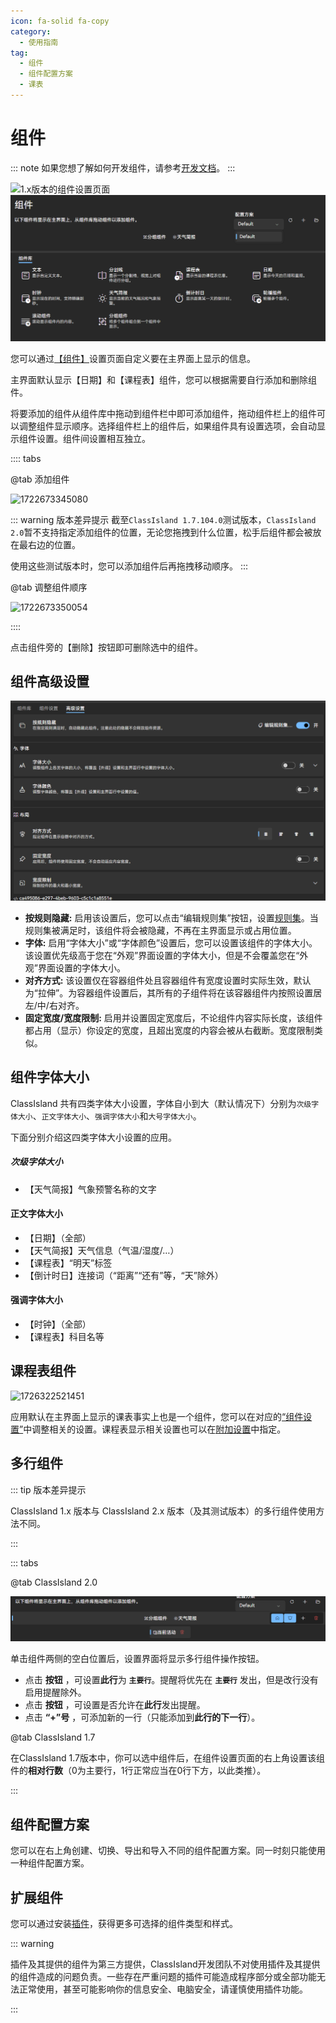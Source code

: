 ```yaml
---
icon: fa-solid fa-copy
category:
  - 使用指南
tag:
  - 组件
  - 组件配置方案
  - 课表
---
```

# 组件

::: note
如果您想了解如何开发组件，请参考[开发文档](../dev/components.md)。
:::

![1.x版本的组件设置页面](image/basic/1722672907457.png)
![2.x版本的组件设置页面](image/component/2.0组件界面.png)

您可以通过[【组件】](classisland://app/settings/components)设置页面自定义要在主界面上显示的信息。

主界面默认显示【日期】和【课程表】组件，您可以根据需要自行添加和删除组件。

将要添加的组件从组件库中拖动到组件栏中即可添加组件，拖动组件栏上的组件可以调整组件显示顺序。选择组件栏上的组件后，如果组件具有设置选项，会自动显示组件设置。组件间设置相互独立。

:::: tabs

@tab 添加组件

![1722673345080](image/basic/1722673345080.png)

::: warning 版本差异提示
截至`ClassIsland 1.7.104.0`测试版本，`ClassIsland 2.0`暂不支持指定添加组件的位置，无论您拖拽到什么位置，松手后组件都会被放在最右边的位置。

使用这些测试版本时，您可以添加组件后再拖拽移动顺序。
:::


@tab 调整组件顺序

![1722673350054](image/basic/1722673350054.png)

::::


点击组件旁的【删除】按钮即可删除选中的组件。

## 组件高级设置

![alt text](image/component/2.0组件高级设置.png)

- **按规则隐藏:** 启用该设置后，您可以点击“编辑规则集”按钮，设置[规则集](automation.md#规则集)。当规则集被满足时，该组件将会被隐藏，不再在主界面显示或占用位置。
- **字体:** 启用“字体大小”或“字体颜色”设置后，您可以设置该组件的字体大小。该设置优先级高于您在“外观”界面设置的字体大小，但是不会覆盖您在“外观”界面设置的字体大小。
- **对齐方式:** 该设置仅在容器组件处且容器组件有宽度设置时实际生效，默认为“拉伸”。为容器组件设置后，其所有的子组件将在该容器组件内按照设置居左/中/右对齐。
- **固定宽度/宽度限制:** 启用并设置固定宽度后，不论组件内容实际长度，该组件都占用（显示）你设定的宽度，且超出宽度的内容会被从右截断。宽度限制类似。

## 组件字体大小

ClassIsland 共有四类字体大小设置，字体自小到大（默认情况下）分别为`次级字体大小`、`正文字体大小`、`强调字体大小`和`大号字体大小`。

下面分别介绍这四类字体大小设置的应用。

##### 次级字体大小
- 【天气简报】气象预警名称的文字

#### 正文字体大小
- 【日期】（全部）
- 【天气简报】天气信息（气温/湿度/…）
- 【课程表】“明天”标签
- 【倒计时日】连接词（“距离”“还有”等，“天”除外）

#### 强调字体大小
- 【时钟】（全部）
- 【课程表】科目名等

## 课程表组件

![1726322521451](image/basic/1726322521451.png)

应用默认在主界面上显示的课表事实上也是一个组件，您可以在对应的[“组件设置”](classisland://app/settings/components)中调整相关的设置。课程表显示相关设置也可以在[附加设置](./advanced.md#附加设置)中指定。

## 多行组件

::: tip 版本差异提示

ClassIsland 1.x 版本与 ClassIsland 2.x 版本（及其测试版本）的多行组件使用方法不同。

:::

::: tabs

@tab ClassIsland 2.0

![alt text](image/component/2.0多行组件.png)

单击组件两侧的空白位置后，设置界面将显示多行组件操作按钮。

- 点击 **<i class="fa-solid fa-house"></i>按钮** ，可设置**此行**为 **`主要行`**。提醒将优先在 **`主要行`** 发出，但是改行没有启用提醒除外。
- 点击 **<i class="fa-solid fa-bell"></i>按钮** ，可设置是否允许在**此行**发出提醒。
- 点击 **“+”号** ，可添加新的一行（只能添加到**此行的下一行**）。

@tab ClassIsland 1.7

在ClassIsland 1.7版本中，你可以选中组件后，在组件设置页面的右上角设置该组件的**相对行数**（0为主要行，1行正常应当在0行下方，以此类推）。

:::

## 组件配置方案

您可以在右上角创建、切换、导出和导入不同的组件配置方案。同一时刻只能使用一种组件配置方案。

## 扩展组件

您可以通过安装[插件](classisland://app/settings/classisland.plugins)，获得更多可选择的组件类型和样式。

::: warning

插件及其提供的组件为第三方提供，ClassIsland开发团队不对使用插件及其提供的组件造成的问题负责。一些存在严重问题的插件可能造成程序部分或全部功能无法正常使用，甚至可能影响你的信息安全、电脑安全，请谨慎使用插件功能。

:::